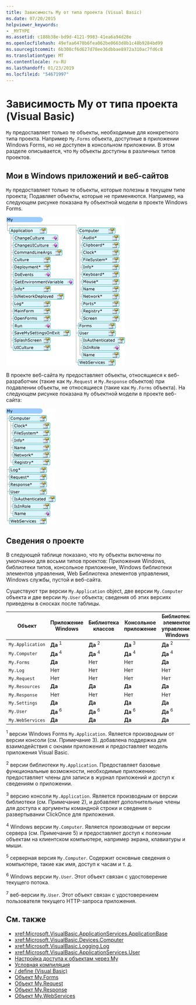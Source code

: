```yaml
---
title: Зависимость My от типа проекта (Visual Basic)
ms.date: 07/20/2015
helpviewer_keywords:
- _MYTYPE
ms.assetid: c188b38e-bd9d-4121-9983-41ea6a94d28e
ms.openlocfilehash: 49efaa6470b6fea062be0663d8b1c48b9284bd99
ms.sourcegitcommit: 6b308cf6d627d78ee36dbbae8972a310ac7fd6c8
ms.translationtype: MT
ms.contentlocale: ru-RU
ms.lasthandoff: 01/23/2019
ms.locfileid: "54671997"
---
```

# <a name="how-my-depends-on-project-type-visual-basic"></a>Зависимость My от типа проекта (Visual Basic)
`My` предоставляет только те объекты, необходимые для конкретного типа проекта. Например `My.Forms` объекта, доступные в приложении Windows Forms, но не доступен в консольном приложении. В этом разделе описывается, что `My` объекты доступны в различных типов проектов.  
  
## <a name="my-in-windows-applications-and-web-sites"></a>Мои в Windows приложений и веб-сайтов  
 `My` предоставляет только те объекты, которые полезны в текущем типе проекта; Подавляет объекты, которые не применяются. Например, на следующем рисунке показана `My` объектной модели в проекте Windows Forms.  
  
 ![Форма My в приложении Windows Forms](../../../visual-basic/developing-apps/development-with-my/media/myinwinform.png "MyInWinForm")  
  
 В проекте веб-сайта `My` предоставляет объекты, относящиеся к веб-разработчик (такие как `My.Request` и `My.Response` объектов) при подавлении объекты, не относящиеся (такие как `My.Forms` объекта). На следующем рисунке показана `My` объектной модели в проекте веб-сайта:  
  
 ![Форма My в веб-приложении](../../../visual-basic/developing-apps/development-with-my/media/myinweb.png "MyInWeb")  
  
## <a name="project-details"></a>Сведения о проекте  
 В следующей таблице показано, что `My` объекты включены по умолчанию для восьми типов проектов: Приложения Windows, библиотеки типов, консольное приложение, Windows библиотеки элементов управления, Web Библиотека элементов управления, Windows службы, пустой и веб-сайта.  
  
 Существуют три версии `My.Application` object, две версии `My.Computer` объекта и две версии `My.User` объекта; сведения об этих версиях приведены в сносках после таблицы.  
  
|Объект|Приложение Windows|Библиотека классов|Консольное приложение|Библиотека элементов управления Windows|Web Control Library|Служба Windows|Empty|Веб-сайт|  
|---|---|---|---|---|---|---|---|---|  
|`My.Application`|**Да** <sup>1</sup>|**Да** <sup>2</sup>|**Да** <sup>3</sup>|**Да** <sup>2</sup>|Нет|**Да** <sup>3</sup>|Нет|Нет|  
|`My.Computer`|**Да** <sup>4</sup>|**Да** <sup>4</sup>|**Да** <sup>4</sup>|**Да** <sup>4</sup>|**Да** <sup>5</sup>|**Да** <sup>4</sup>|Нет|**Да** <sup>5</sup>|  
|`My.Forms`|**Да**|Нет|Нет|**Да**|Нет|Нет|Нет|Нет|  
|`My.Log`|Нет|Нет|Нет|Нет|Нет|Нет|Нет|**Да**|  
|`My.Request`|Нет|Нет|Нет|Нет|Нет|Нет|Нет|**Да**|  
|`My.Resources`|**Да**|**Да**|**Да**|**Да**|**Да**|**Да**|Нет|Нет|  
|`My.Response`|Нет|Нет|Нет|Нет|Нет|Нет|Нет|**Да**|  
|`My.Settings`|**Да**|**Да**|**Да**|**Да**|**Да**|**Да**|Нет|Нет|  
|`My.User`|**Да** <sup>6</sup>|**Да** <sup>6</sup>|**Да** <sup>6</sup>|**Да** <sup>6</sup>|**Да** <sup>7</sup>|**Да** <sup>6</sup>|Нет|**Да** <sup>7</sup>|  
|`My.WebServices`|**Да**|**Да**|**Да**|**Да**|**Да**|**Да**|Нет|Нет|  
  
 <sup>1</sup> версии Windows Forms `My.Application`. Является производным от версии консоли (см. Примечание 3). добавлена поддержка для взаимодействия с окнами приложения и предоставляет модель приложения Visual Basic.  
  
 <sup>2</sup> версии библиотеки `My.Application`. Предоставляет базовые функциональные возможности, необходимые приложению: предоставляет члены для записи в журнал приложений и доступ к сведениям о приложении.  
  
 <sup>3</sup> версию консоли `My.Application`. Является производным от версии библиотеки (см. Примечание 2), и добавляет дополнительные члены для доступа к аргументы командной строки и сведения о развертывании ClickOnce для приложения.  
  
 <sup>4</sup> Windows версии `My.Computer`. Является производным от версии сервера (см. Примечание 5) и предоставляет доступ к полезным объектам на клиентском компьютере, например экрана, клавиатуры и мыши.  
  
 <sup>5</sup> серверная версия `My.Computer`. Содержит основные сведения о компьютере, такие как имя, доступ к часам и т. д.  
  
 <sup>6</sup> Windows версии `My.User`. Этот объект связан с удостоверение текущего потока.  
  
 <sup>7</sup> веб-версии `My.User`. Этот объект связан с удостоверением пользователя текущего HTTP-запроса приложения.  
  
## <a name="see-also"></a>См. также
- <xref:Microsoft.VisualBasic.ApplicationServices.ApplicationBase>
- <xref:Microsoft.VisualBasic.Devices.Computer>
- <xref:Microsoft.VisualBasic.Logging.Log>
- <xref:Microsoft.VisualBasic.ApplicationServices.User>
- [Настройка доступа к объектам через My](../../../visual-basic/developing-apps/customizing-extending-my/customizing-which-objects-are-available-in-my.md)
- [Условная компиляция](../../../visual-basic/programming-guide/program-structure/conditional-compilation.md)
- [/ define (Visual Basic)](../../../visual-basic/reference/command-line-compiler/define.md)
- [Объект My.Forms](../../../visual-basic/language-reference/objects/my-forms-object.md)
- [Объект My.Request](../../../visual-basic/language-reference/objects/my-request-object.md)
- [Объект My.Response](../../../visual-basic/language-reference/objects/my-response-object.md)
- [Объект My.WebServices](../../../visual-basic/language-reference/objects/my-webservices-object.md)
